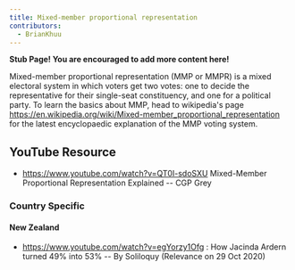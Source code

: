 ```yaml
---
title: Mixed-member proportional representation
contributors:
  - BrianKhuu
---
```


**Stub Page! You are encouraged to add more content here!**

Mixed-member proportional representation (MMP or MMPR) is a mixed
electoral system in which voters get two votes: one to decide the
representative for their single-seat constituency, and one for a
political party. To learn the basics about MMP, head to wikipedia's page
<https://en.wikipedia.org/wiki/Mixed-member_proportional_representation>
for the latest encyclopaedic explanation of the MMP voting system.

## YouTube Resource

- <https://www.youtube.com/watch?v=QT0I-sdoSXU> Mixed-Member
  Proportional Representation Explained -- CGP Grey

### Country Specific

#### New Zealand

- <https://www.youtube.com/watch?v=egYorzy1Ofg> : How Jacinda Ardern
  turned 49% into 53% -- By Soliloquy (Relevance on 29 Oct 2020)
